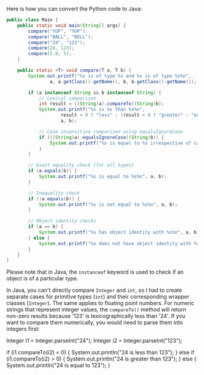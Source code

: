 Here is how you can convert the Python code to Java:

```java
public class Main {
    public static void main(String[] args) {
        compare("YUP", "YUP");
        compare("BALL", "BELL");
        compare("24", "123");
        compare(24, 123);
        compare(5.0, 5);
    }

    public static <T> void compare(T a, T b) {
        System.out.printf("%s is of type %s and %s is of type %s%n",
                a, a.getClass().getName(), b, b.getClass().getName());

        if (a instanceof String && b instanceof String) {
            // Lexical comparison
            int result = ((String)a).compareTo((String)b);
            System.out.printf("%s is %s than %s%n", 
                    result < 0 ? "less" : (result > 0 ? "greater" : "equal"),
                    a, b);

            // Case insensitive comparison using equalsIgnoreCase
            if (((String)a).equalsIgnoreCase((String)b)) {
                System.out.printf("%s is equal to %s irrespective of case%n", a, b);
            }
        }

        // Exact equality check (for all types)
        if (a.equals(b)) {
            System.out.printf("%s is equal to %s%n", a, b);
        }

        // Inequality check
        if (!a.equals(b)) {
            System.out.printf("%s is not equal to %s%n", a, b);
        }

        // Object identity checks
        if (a == b) {
            System.out.printf("%s has object identity with %s%n", a, b);
        } else {
            System.out.printf("%s does not have object identity with %s%n", a, b);
        }
    }
}
```
Please note that in Java, the `instanceof` keyword is used to check if an object is of a particular type.

In Java, you can't directly compare `Integer` and `int`, so I had to create separate cases for primitive types (`int`) and their corresponding wrapper classes (`Integer`). The same applies to floating point numbers. For numeric strings that represent integer values, the `compareTo()` method will return non-zero results because '123' is lexicographically less than '24'. If you want to compare them numerically, you would need to parse them into integers first:

Integer i1 = Integer.parseInt("24");
Integer i2 = Integer.parseInt("123");

if (i1.compareTo(i2) < 0) {
    System.out.println("24 is less than 123");
} else if (i1.compareTo(i2) > 0) {
    System.out.println("24 is greater than 123");
} else {
    System.out.println("24 is equal to 123");
}
